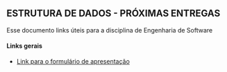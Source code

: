 ## ESTRUTURA DE DADOS - PRÓXIMAS ENTREGAS

Esse documento links úteis para a disciplina de Engenharia de Software

#### Links gerais
- [Link para o formulário de apresentação](https://forms.gle/4S8dYDaNzessyx8i7)
